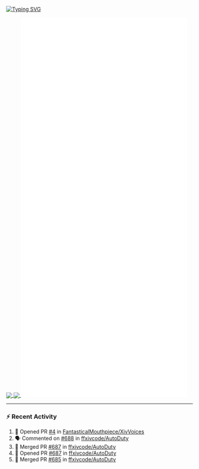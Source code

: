 [![Typing SVG](https://readme-typing-svg.demolab.com?font=Fira+Code&duration=1000&pause=1000&multiline=true&repeat=false&width=435&lines=Simon+Latusek+%7C+Gameplay+Engineer)](https://git.io/typing-svg)

<a href="https://github.com/anuraghazra/github-readme-stats">
  <img height=200 align="center" src="https://github-readme-stats.vercel.app/api?username=erdelf&theme=radical" />
</a>
<a href="https://github.com/anuraghazra/convoychat">
  <img height=200 align="center" src="https://streak-stats.demolab.com?user=erdelf&theme=radical&mode=weekly" />
</a>

<picture>
  <img src="/github-metrics.svg" alt="Metrics">
</picture>

---

### :zap: Recent Activity
<!--START_SECTION:activity-->
1. 💪 Opened PR [#4](https://github.com/FantasticalMouthpiece/XivVoices/pull/4) in [FantasticalMouthpiece/XivVoices](https://github.com/FantasticalMouthpiece/XivVoices)
2. 🗣 Commented on [#688](https://github.com/ffxivcode/AutoDuty/issues/688#issuecomment-2517727914) in [ffxivcode/AutoDuty](https://github.com/ffxivcode/AutoDuty)
3. 🎉 Merged PR [#687](https://github.com/ffxivcode/AutoDuty/pull/687) in [ffxivcode/AutoDuty](https://github.com/ffxivcode/AutoDuty)
4. 💪 Opened PR [#687](https://github.com/ffxivcode/AutoDuty/pull/687) in [ffxivcode/AutoDuty](https://github.com/ffxivcode/AutoDuty)
5. 🎉 Merged PR [#685](https://github.com/ffxivcode/AutoDuty/pull/685) in [ffxivcode/AutoDuty](https://github.com/ffxivcode/AutoDuty)
<!--END_SECTION:activity-->

<!--
**erdelf/erdelf** is a ✨ _special_ ✨ repository because its `README.md` (this file) appears on your GitHub profile.

Here are some ideas to get you started:

- 🔭 I’m currently working on ...
- 🌱 I’m currently learning ...
- 👯 I’m looking to collaborate on ...
- 🤔 I’m looking for help with ...
- 💬 Ask me about ...
- 📫 How to reach me: ...
- 😄 Pronouns: ...
- ⚡ Fun fact: ...
-->
